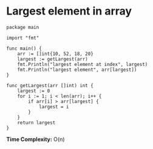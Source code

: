 # Largest element in array

```
package main

import "fmt"

func main() {
	arr := []int{10, 52, 18, 20}
	largest := getLargest(arr)
	fmt.Println("largest element at index", largest)
	fmt.Println("largest element", arr[largest])
}

func getLargest(arr []int) int {
	largest := 0
	for i := 1; i < len(arr); i++ {
		if arr[i] > arr[largest] {
			largest = i
		}
	}
	return largest
}
```

**Time Complexity:** O(n)